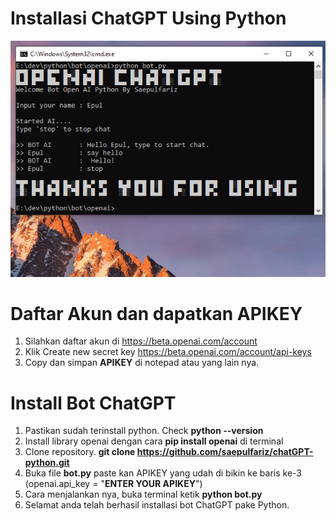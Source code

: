 # Installasi ChatGPT Using Python
![Result ChatGPT-python](https://github.com/saepulfariz/lainnya/blob/main/chatGPT-python.png?raw=true)
# Daftar Akun dan dapatkan APIKEY 
1. Silahkan daftar akun di <https://beta.openai.com/account>
2. Klik Create new secret key https://beta.openai.com/account/api-keys
3. Copy dan simpan **APIKEY** di notepad atau yang lain nya.
# Install Bot ChatGPT
1. Pastikan sudah terinstall python. Check **python --version**
2. Install library openai dengan cara **pip install openai** di terminal
3. Clone repository. **git clone https://github.com/saepulfariz/chatGPT-python.git**
4. Buka file **bot.py** paste kan APIKEY yang udah di bikin ke baris ke-3 (openai.api_key = "**ENTER YOUR APIKEY**")
5. Cara menjalankan nya, buka terminal ketik **python bot.py**
6. Selamat anda telah berhasil installasi bot ChatGPT pake Python.
